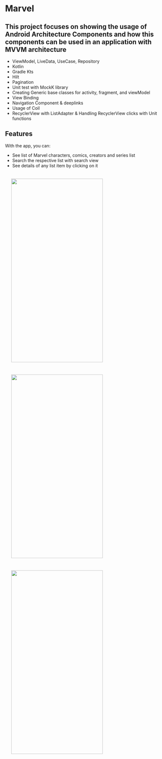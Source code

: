 # Marvel

## This project focuses on showing the usage of Android Architecture Components and how this components can be used in an application with MVVM architecture
- ViewModel, LiveData, UseCase, Repository
- Kotlin
- Gradle Kts
- Hilt
- Pagination
- Unit test with MockK library
- Creating Generic base classes for activity, fragment, and viewModel
- View Binding
- Navigation Component & deeplinks
- Usage of Coil
- RecyclerView with ListAdapter & Handling RecyclerView clicks with Unit functions

## Features
With the app, you can:
- See list of Marvel characters, comics, creators and series list
- Search the respective list with search view
- See details of any list item by clicking on it

<div style="display:inline-block">
<img src="https://user-images.githubusercontent.com/43597558/190987636-a9263f05-e2cd-4c65-87b8-b619a3351b72.jpeg" width="300" height="600" style="margin:20px">
 <img src="https://user-images.githubusercontent.com/43597558/190989445-4ea95343-5707-4d86-88b1-c42f12e840c4.jpeg" width="300" height="600" style="margin:20px">
<img src="https://user-images.githubusercontent.com/43597558/190987726-21e63295-5b25-4078-aeee-7aaf48c2e78e.jpeg" width="300" height="600" style="margin:20px">
</div>

